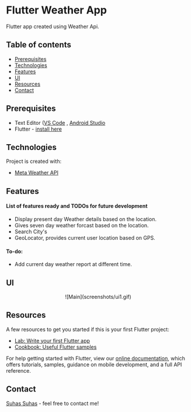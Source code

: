 #  Flutter Weather App
Flutter app created using Weather Api.


## Table of contents
* [Prerequisites](#prerequisites)
* [Technologies](#technologies)
* [Features](#features)
* [UI](#ui)
* [Resources](#Resources)
* [Contact](#contact)


## Prerequisites
- Text Editor ([VS Code](https://code.visualstudio.com/download) , [Android Studio](https://developer.android.com/studio)
- Flutter - [install here](https://flutter.dev/docs/get-started/install)


## Technologies
Project is created with:
* [Meta Weather API](https://www.metaweather.com/api/)

## Features
#### List of features ready and TODOs for future development
* Display present day Weather details based on the location.
* Gives seven day weather forcast based on the location.
* Search City's
* GeoLocator, provides current user location based on GPS.

#### To-do:
* Add current day weather report at different time.


## UI
<p align="center">
![Main](screenshots/ui1.gif)
</p>


## Resources

A few resources to get you started if this is your first Flutter project:

- [Lab: Write your first Flutter app](https://flutter.dev/docs/get-started/codelab)
- [Cookbook: Useful Flutter samples](https://flutter.dev/docs/cookbook)

For help getting started with Flutter, view our
[online documentation](https://flutter.dev/docs), which offers tutorials,
samples, guidance on mobile development, and a full API reference.


## Contact
[Suhas Suhas](https://www.suhassalian.netlify.com/) - feel free to contact me!

